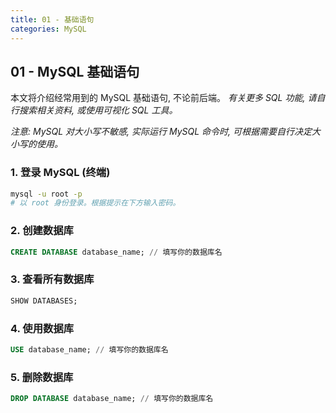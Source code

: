 ```yaml
---
title: 01 - 基础语句
categories: MySQL
---
```

## 01 - MySQL 基础语句
本文将介绍经常用到的 MySQL 基础语句, 不论前后端。
*有关更多 SQL 功能, 请自行搜索相关资料, 或使用可视化 SQL 工具。*

*注意: MySQL 对大小写不敏感, 实际运行 MySQL 命令时, 可根据需要自行决定大小写的使用。*
### 1. 登录 MySQL (终端)
```bash
mysql -u root -p
# 以 root 身份登录。根据提示在下方输入密码。
```

### 2. 创建数据库
```sql
CREATE DATABASE database_name; // 填写你的数据库名
```

### 3. 查看所有数据库
```sql
SHOW DATABASES;
```

### 4. 使用数据库
```sql
USE database_name; // 填写你的数据库名
```

### 5. 删除数据库
```sql
DROP DATABASE database_name; // 填写你的数据库名
```
